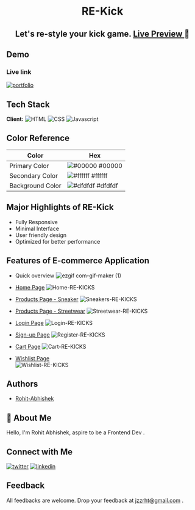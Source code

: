 <h1 align="center" style="font-weight: bold"> RE-Kick </h1>
<h2 align="center"> Let's re-style your kick game. <a href="https://re-kick.netlify.app/"> Live Preview </a>  🚀 </h2>

## Demo

### Live link   
[![portfolio](https://img.shields.io/badge/RE_Kick-000?style=for-the-badge&logo=ko-fi&logoColor=white)](https://re-kick.netlify.app/)


## Tech Stack

**Client:** 
![HTML](https://img.shields.io/badge/-HTML-orange)
![CSS](https://img.shields.io/badge/-CSS-blue)
![Javascript](https://img.shields.io/badge/-Javascript-blueviolet)

## Color Reference

| Color             | Hex                                                                |
| ----------------- | ------------------------------------------------------------------ |
| Primary Color | ![#00000](https://via.placeholder.com/40/00000?text=+) #00000
| Secondary Color | ![#ffffff](https://via.placeholder.com/40/ffffff?text=+) #ffffff
| Background Color | ![#dfdfdf](https://via.placeholder.com/40/dfdfdf;?text=+) #dfdfdf


## Major Highlights of RE-Kick

- Fully Responsive
- Minimal Interface
- User friendly design
- Optimized for better performance

## Features of E-commerce Application

- Quick overview
![ezgif com-gif-maker (1)](https://user-images.githubusercontent.com/86154835/154981373-520ddb78-8063-41e4-8194-10b1f0e23083.gif)


- [Home Page](https://re-kick.netlify.app/index.html)
![Home-RE-KICKS](https://user-images.githubusercontent.com/86154835/154977015-2a6e68f3-8076-4ddf-a11d-473001ade07c.png)


- [Products Page - Sneaker](https://re-kick.netlify.app/pages/product-page/sneaker.html)
![Sneakers-RE-KICKS](https://user-images.githubusercontent.com/86154835/154977080-88b650a1-546f-4c1d-b9ed-293b88ac08c9.png)


- [Products Page - Streetwear](https://re-kick.netlify.app/pages/product-page/streetwear.html)
![Streetwear-RE-KICKS](https://user-images.githubusercontent.com/86154835/154977096-504a50cf-0ae0-4a84-91a8-d5889dd7f019.png)


- [Login Page](https://re-kick.netlify.app/pages/login.html)
![Login-RE-KICKS](https://user-images.githubusercontent.com/86154835/154977124-fe9e78b1-04d5-4a70-b89e-6d5e0e83705c.png)


- [Sign-up Page](https://re-kick.netlify.app/pages/signup.html) 
![Register-RE-KICKS](https://user-images.githubusercontent.com/86154835/154977155-344afd73-05b7-4d71-a715-34a9ff73b5c5.png)


- [Cart Page](https://re-kick.netlify.app/pages/cart.html) 
![Cart-RE-KICKS](https://user-images.githubusercontent.com/86154835/154977176-67e9fdf9-caec-432a-a356-73b0baa52524.png)


- [Wishlist Page](https://re-kick.netlify.app/pages/wishlist.html)  
![Wishlist-RE-KICKS](https://user-images.githubusercontent.com/86154835/154977203-02c22186-4743-4363-b8c6-b6782c510699.png)


## Authors
- [Rohit-Abhishek](https://www.github.com/xii-vi)

## 🚀 About Me
Hello, I'm Rohit Abhishek, aspire to be a Frontend Dev . 

## Connect with Me
[![twitter](https://img.shields.io/badge/twitter-1DA1F2?style=for-the-badge&logo=twitter&logoColor=white)](https://twitter.com/jzzrht)
[![linkedin](https://img.shields.io/badge/linkedin-0A66C2?style=for-the-badge&logo=linkedin&logoColor=white)](https://www.linkedin.com/in/rohit-abhishek/)

## Feedback

All feedbacks are welcome. Drop your feedback at jzzrht@gmail.com .
